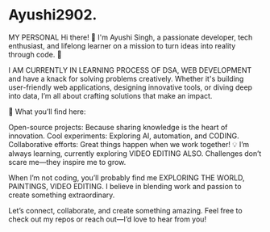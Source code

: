 # Ayushi2902.
MY PERSONAL 
Hi there! 👋 I'm Ayushi Singh, a passionate developer, tech enthusiast, and lifelong learner on a mission to turn ideas into reality through code. 🚀

I AM CURRENTLY IN LEARNING PROCESS OF DSA, WEB DEVELOPMENT and have a knack for solving problems creatively. Whether it's building user-friendly web applications, designing innovative tools, or diving deep into data, I’m all about crafting solutions that make an impact.

🌟 What you’ll find here:

Open-source projects: Because sharing knowledge is the heart of innovation.
Cool experiments: Exploring AI, automation, and CODING.
Collaborative efforts: Great things happen when we work together!
💡 I’m always learning, currently exploring VIDEO EDITING ALSO. Challenges don’t scare me—they inspire me to grow.

When I’m not coding, you’ll probably find me EXPLORING THE WORLD, PAINTINGS, VIDEO EDITING. I believe in blending work and passion to create something extraordinary.

Let’s connect, collaborate, and create something amazing. Feel free to check out my repos or reach out—I’d love to hear from you!

